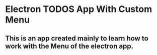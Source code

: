 # Electron TODOS App With Custom Menu

## This is an app created mainly to learn how to work with the Menu of the electron app.